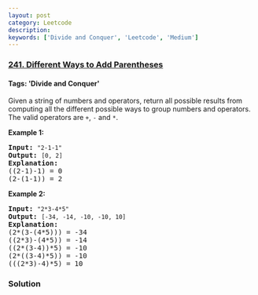 ```yaml
---
layout: post
category: Leetcode
description: 
keywords: ['Divide and Conquer', 'Leetcode', 'Medium']
---
```

### [241. Different Ways to Add Parentheses](https://leetcode.com/problems/different-ways-to-add-parentheses)

#### Tags: 'Divide and Conquer'

<div class="content__u3I1 question-content__JfgR"><div><p>Given a string of numbers and operators, return all possible results from computing all the different possible ways to group numbers and operators. The valid operators are <code>+</code>, <code>-</code> and <code>*</code>.</p>
<p><b>Example 1:</b></p>
<pre><b>Input:</b> <code>"2-1-1"</code>
<b>Output:</b> <code>[0, 2]</code>
<strong>Explanation: </strong>
((2-1)-1) = 0 
(2-(1-1)) = 2</pre>
<p><b>Example 2:</b></p>
<pre><b>Input: </b><code>"2*3-4*5"</code>
<b>Output:</b> <code>[-34, -14, -10, -10, 10]</code>
<strong>Explanation: 
</strong>(2*(3-(4*5))) = -34 
((2*3)-(4*5)) = -14 
((2*(3-4))*5) = -10 
(2*((3-4)*5)) = -10 
(((2*3)-4)*5) = 10<strong>
</strong></pre></div></div>

### Solution

